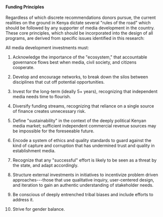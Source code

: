 #### Funding Principles

Regardless of which discrete recommendations donors pursue, the current realities on the ground in Kenya dictate several "rules of the road" which should be followed by any supporter of media development in the country. These core principles, which should be incorporated into the design of all programs, are derived from specific issues identified in this research:

All media development investments must:

1.  Acknowledge the importance of the "ecosystem," that accountable governance flows best when media, civil society, and citizens cooperate.

2.  Develop and encourage networks, to break down the silos between disciplines that cut off potential opportunities.

3.  Invest for the long-term (ideally 5+ years), recognizing that independent media needs time to flourish.

4.  Diversify funding streams, recognizing that reliance on a single source of finance creates unnecessary risk.

5.  Define "sustainability" in the context of the deeply political Kenyan media market; sufficient independent commercial revenue sources may be impossible for the foreseeable future.

6.  Encode a system of ethics and quality standards to guard against the kind of capture and corruption that has undermined trust and quality in establishment media.

7.  Recognize that any "successful" effort is likely to be seen as a threat by the state, and adapt accordingly.

8.  Structure external investments in initiatives to incentivize problem driven approaches---those that use qualitative inquiry, user-centered design, and iteration to gain an authentic understanding of stakeholder needs.

9.  Be conscious of deeply entrenched tribal biases and include efforts to address it.

10. Strive for gender balance.
